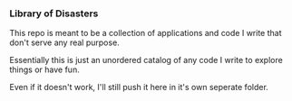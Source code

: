 ### Library of Disasters

This repo is meant to be a collection of applications and code I write that don't serve any real purpose.

Essentially this is just an unordered catalog of any code I write to explore things or have fun.

Even if it doesn't work, I'll still push it here in it's own seperate folder.


